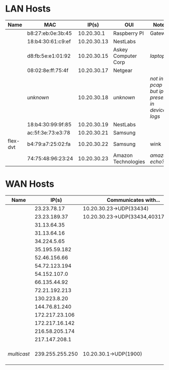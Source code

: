 # LAN Hosts

|Name|MAC|IP(s)|OUI|Notes|
|----|---|-----|---|-----|
|    |b8:27:eb:0e:3b:45|10.20.30.1|Raspberry PI|Gateway|
|    |18:b4:30:61:c9:ef|10.20.30.13|NestLabs| |
|    |d8:fb:5e:e1:01:92|10.20.30.15| Askey Computer Corp | _laptop?_ |
|    |08:02:8e:ff:75:4f|10.20.30.17|Netgear |  |
|    | _unknown_ | 10.20.30.18 | _unknown_ | _not in pcap but ip present in device logs_ |
|    |18:b4:30:99:9f:85|10.20.30.19|NestLabs| |
|    |ac:5f:3e:73:e3:78|10.20.30.21| Samsung | |
| flex-dvt |b4:79:a7:25:02:fa|10.20.30.22| Samsung | wink |
|    | 74:75:48:96:23:24 | 10.20.30.23 | Amazon Technologies | _amazon echo?_ |

# WAN Hosts

|Name|IP(s)| Communicates with...| Notes|
|----|-----|---------------------|------|
|    |23.23.78.17 | 10.20.30.23→UDP(33434) |  |
|    |23.23.189.37 | 10.20.30.23→UDP(33434,40317,49317) |  |
|    |31.13.64.35 | | |
|    |31.13.64.16 | | |
|    |34.224.5.65 | | |
|    |35.195.59.182 | | |
|    |52.46.156.66 | | |
|    |54.72.123.194 | | |
|    |54.152.107.0 | | |
|    |66.135.44.92 | | |
|    |72.21.192.213 | | |
|    |130.223.8.20 | | DNS |
|    |144.76.81.240 | | |
|    |172.217.23.106 | | |
|    |172.217.16.142 | | |
|    |216.58.205.174 | | |
|    |217.147.208.1 | | |
| _multicast_ |239.255.255.250| 10.20.30.1→UDP(1900) | SSDP NOTIFY (upnp) |

